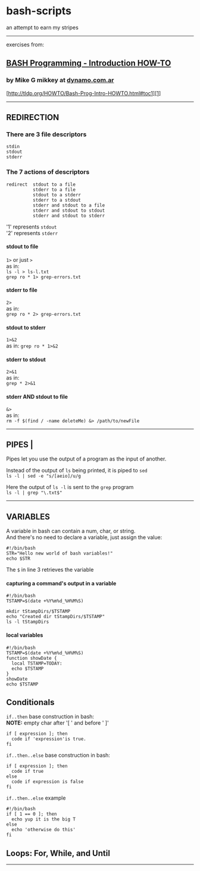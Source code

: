 # bash-scripts
an attempt to earn my stripes
_____________

exercises from:  
## [BASH Programming - Introduction HOW-TO][1]
### by Mike G mikkey at [dynamo.com.ar][2]
[http://tldp.org/HOWTO/Bash-Prog-Intro-HOWTO.html#toc1][1]

-------------------

## REDIRECTION 
### There are 3 file descriptors  
`stdin`  
`stdout`  
`stderr`  

### The 7 actions of descriptors  
```
redirect  stdout to a file
          stderr to a file
          stdout to a stderr
          stderr to a stdout
          stderr and stdout to a file
          stderr and stdout to stdout
          stderr and stdout to stderr
```

'1' represents `stdout`  
'2' represents `stderr`  

#### stdout to file
`1>` or just `>`  
as in:   
`ls -l > ls-l.txt`  
`grep ro * 1> grep-errors.txt`

#### stderr to file
`2>`  
as in:  
`grep ro * 2> grep-errors.txt`

#### stdout to stderr
`1>&2`  
as in:
`grep ro * 1>&2`  

#### stderr to stdout 
`2>&1`  
as in:  
`grep * 2>&1`

#### stderr AND stdout to file  
`&>`  
as in:  
`rm -f $(find / -name deleteMe) &> /path/to/newFile`  

----------------

## PIPES  |  
Pipes let you use the output of a program as the input of another.    

Instead of the output of `ls` being printed, it is piped to `sed`  
`ls -l | sed -e "s/[aeio]/u/g`  

Here the output of `ls -l` is sent to the `grep` program  
`ls -l | grep "\.txt$"`

-------------------

## VARIABLES
A variable in bash can contain a num, char, or string.  
And there's no need to declare a variable, just assign the value:  
```
#!/bin/bash 
STR="Hello new world of bash variables!"
echo $STR 
```

The `$` in line 3 retrieves the variable 

#### capturing a command's output in a variable 
```
#!/bin/bash
TSTAMP=$(date +%Y%m%d_%H%M%S)

mkdir tStampDirs/$TSTAMP
echo "Created dir tStampDirs/$TSTAMP"
ls -l tStampDirs
```

#### local variables
```
#!/bin/bash 
TSTAMP=$(date +%Y%m%d_%H%M%S)
function showDate {
  local TSTAMP=TODAY:
  echo $TSTAMP
}
showDate
echo $TSTAMP
```

## Conditionals
`if..then` base construction in bash:  
**NOTE:** empty char after '[ ' and before ' ]'  
```
if [ expression ]; then
  code if 'expression'is true.
fi
```  

`if..then..else` base construction in bash:  
```
if [ expression ]; then 
  code if true
else
  code if expression is false
fi
```

`if..then..else` example  
```
#!/bin/bash
if [ 1 == 0 ]; then
  echo yup it is the big T
else
  echo 'otherwise do this'
fi 
```

## Loops: For, While, and Until










--------------------



[1]:http://tldp.org/HOWTO/Bash-Prog-Intro-HOWTO.html#toc1
[2]:http://dynamo.com.ar